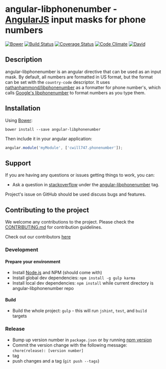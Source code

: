 # angular-libphonenumber - [AngularJS](http://angularjs.org/) input masks for phone numbers
[![Bower](https://img.shields.io/bower/v/angular-libphonenumber.svg?style=flat-square)]()
[![Build Status](http://img.shields.io/travis/cwill747/angular-libphonenumber.svg?style=flat-square)](https://travis-ci.org/cwill747/angular-libphonenumber)
[![Coverage Status](https://img.shields.io/coveralls/cwill747/angular-libphonenumber.svg?style=flat-square)](https://coveralls.io/r/cwill747/angular-libphonenumber?branch=master)
[![Code Climate](https://img.shields.io/codeclimate/github/cwill747/angular-libphonenumber.svg?style=flat-square)](https://codeclimate.com/github/cwill747/angular-libphonenumber)
[![David](https://img.shields.io/david/dev/cwill747/angular-libphonenumber.svg?style=flat-square)]()
## Description
angular-libphonenumber is an angular directive that can be used as an input mask.
By default, all numbers are formatted in US format, but the format can be set with
the `country-code` descriptor. It uses 
[nathanhammond/libphonenumber](https://github.com/nathanhammond/libphonenumber) as a formatter
for phone number's, which calls 
[Google's libphonenumber](https://github.com/googlei18n/libphonenumber)
to format numbers as you type them. 

## Installation
Using [Bower](http://bower.io/):

```
bower install --save angular-libphonenumber
```
Then include it in your angular application:
```javascript
angular.module('myModule', ['cwill747.phonenumber']);
```

## Support
If you are having any questions or issues getting things to work, you can:

* Ask a question in [stackoverflow](http://stackoverflow.com/) under the [angular-libphonenumber](http://stackoverflow.com/questions/tagged/angular-libphonenumber) tag.

Project's issue on GitHub should be used discuss bugs and features.

## Contributing to the project

We welcome any contributions to the project. Please check the [CONTRIBUTING.md](CONTRIBUTING.md) for contribution guidelines.

Check out our contributors [here](https://github.com/cwill747/angular-libphonenumber/graphs/contributors)

### Development
#### Prepare your environment
* Install [Node.js](http://nodejs.org/) and NPM (should come with)
* Install global dev dependencies: `npm install -g gulp karma`
* Install local dev dependencies: `npm install` while current directory is angular-libphonenumber repo

#### Build
* Build the whole project: `gulp` - this will run `jshint`, `test`, and `build` targets

### Release
* Bump up version number in `package.json` or by running [npm version](https://docs.npmjs.com/cli/version)
* Commit the version change with the following message: `chore(release): [version number]`
* tag
* push changes and a tag (`git push --tags`)
